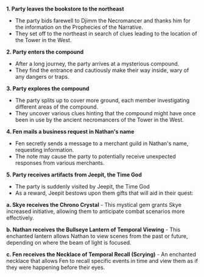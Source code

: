 
**1. Party leaves the bookstore to the northeast**
   - The party bids farewell to Djimm the Necromancer and thanks him for the information on the Prophecies of the Narrative.
   - They set off to the northeast in search of clues leading to the location of the Tower in the West.

**2. Party enters the compound**
   - After a long journey, the party arrives at a mysterious compound.
   - They find the entrance and cautiously make their way inside, wary of any dangers or traps.

**3. Party explores the compound**
   - The party splits up to cover more ground, each member investigating different areas of the compound.
   - They uncover various clues hinting that the compound might have once been in use by the ancient necromancers of the Tower in the West.

**4. Fen mails a business request in Nathan's name**
   - Fen secretly sends a message to a merchant guild in Nathan's name, requesting information.
   - The note may cause the party to potentially receive unexpected responses from various merchants.

**5. Party receives artifacts from Jeepit, the Time God**
   - The party is suddenly visited by Jeepit, the Time God
   - As a reward, Jeepit bestows upon them gifts that will aid in their quest:

   **a. Skye receives the Chrono Crystal**
      - This mystical gem grants Skye increased initiative, allowing them to anticipate combat scenarios more effectively.
      
   **b. Nathan receives the Bullseye Lantern of Temporal Viewing**
      - This enchanted lantern allows Nathan to view scenes from the past or future, depending on where the beam of light is focused.
      
   **c. Fen receives the Necklace of Temporal Recall (Scrying)**
      - An enchanted necklace that allows Fen to recall specific events in time and view them as if they were happening before their eyes.



